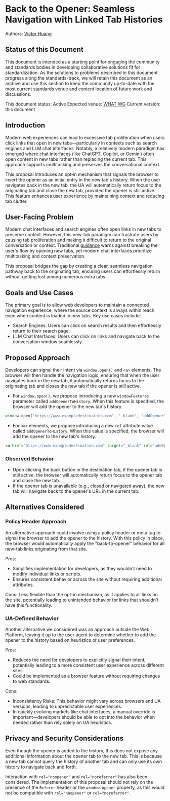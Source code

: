 # Back to the Opener: Seamless Navigation with Linked Tab Histories

Authors: [Victor Huang](https://github.com/victorhuangwq)

## Status of this Document

This document is intended as a starting point for engaging the community and standards bodies in developing collaborative solutions fit for standardization. As the solutions to problems described in this document progress along the standards-track, we will retain this document as an archive and use this section to keep the community up-to-date with the most current standards venue and content location of future work and discussions.

This document status: Active
Expected venue: [WHAT WG](https://whatwg.org/)
Current version: this document

## Introduction

Modern web experiences can lead to excessive tab proliferation when users click links that open in new tabs—particularly in contexts such as search engines and LLM chat interfaces. Notably, a relatively modern paradigm has emerged where chat interfaces (like ChatGPT, Copilot, or Gemini) often open content in new tabs rather than replacing the current tab. This approach supports multitasking and preserves the conversational context.

This proposal introduces an opt‑in mechanism that signals the browser to insert the opener as an initial entry in the new tab's history. When the user navigates back in the new tab, the UA will automatically return focus to the originating tab and close the new tab, provided the opener is still active. This feature enhances user experience by maintaining context and reducing tab clutter.

## User-Facing Problem

Modern chat interfaces and search engines often open links in new tabs to preserve context. However, this new-tab paradigm can frustrate users by causing tab proliferation and making it difficult to return to the original conversation or context. Traditional [guidance](https://www.nngroup.com/articles/new-browser-windows-and-tabs/) warns against breaking the user's flow by opening new tabs, yet modern chat interfaces prioritize multitasking and context preservation.

This proposal bridges the gap by creating a clear, seamless navigation pathway back to the originating tab, ensuring users can effortlessly return without getting lost among numerous extra tabs.

## Goals and Use Cases

The primary goal is to allow web developers to maintain a connected navigation experience, where the source context is always within reach even when content is loaded in new tabs. Key use cases include:

- Search Engines: Users can click on search results and then effortlessly return to their search page.
- LLM Chat Interfaces: Users can click on links and navigate back to the conversation window seamlessly.

## Proposed Approach

Developers can signal their intent via `window.open()` and `<a>` elements. The browser will then handle the navigation logic, ensuring that when the user navigates back in the new tab, it automatically returns focus to the originating tab and closes the new tab if the opener is still active.

- For `window.open()`, we propose introducing a new `windowFeatures` parameter called `addOpenerToHistory`. When this feature is specified, the browser will add the opener to the new tab's history.

```javascript
window.open("https://www.exampledestination.com", "_blank", "addOpenerToHistory")
```

- For `<a>` elements, we propose introducing a new `rel` attribute value called `addOpenerToHistory`. When this value is specified, the browser will add the opener to the new tab's history.

```html
<a href="https://www.exampledestination.com" target="_blank" rel="addOpenerToHistory">Example Destination</a>
```

### Observed Behavior

- Upon clicking the back button in the destination tab, if the opener tab is still active, the browser will automatically return focus to the opener tab and close the new tab.
- If the opener tab is unavailable (e.g., closed or navigated away), the new tab will navigate back to the opener's URL in the current tab.


## Alternatives Considered

### Policy Header Approach

An alternative approach could involve using a policy header or meta tag to signal the browser to add the opener to the history. With this policy in place, the browser would automatically apply the "back-to-opener" behavior for all new-tab links originating from that site.

Pros:

- Simplifies implementation for developers, as they wouldn't need to modify individual links or scripts.
- Ensures consistent behavior across the site without requiring additional attributes.

Cons:
Less flexible than the opt-in mechanism, as it applies to all links on the site, potentially leading to unintended behavior for links that shouldn't have this functionality.

### UA-Defined Behavior

Another alternative we considered was an approach outside the Web Platform, leaving it up to the user agent to determine whether to add the opener to the history based on heuristics or user preferences. 

Pros:

- Reduces the need for developers to explicitly signal their intent, potentially leading to a more consistent user experience across different sites.  
- Could be implemented as a browser feature without requiring changes to web standards.

Cons:

- Inconsistency Risks: This behavior might vary across browsers and UA versions, leading to unpredictable user experiences.
- In quickly evolving markets like chat interfaces, a manual override is important—developers should be able to opt into the behavior when needed rather than rely solely on UA heuristics.

## Privacy and Security Considerations

Even though the opener is added to the history, this does not expose any additional information about the opener tab to the new tab. This is because a new tab cannot query the history of another tab and can only use its own history to navigate back and forth.

Interaction with `rel="noopener"` and `rel="noreferrer"` has also been considered. The implementation of this proposal should not rely on the presence of the `Referer` header or the `window.opener` property, as this would not be compatible with `rel="noopener"` or `rel="noreferrer"`.